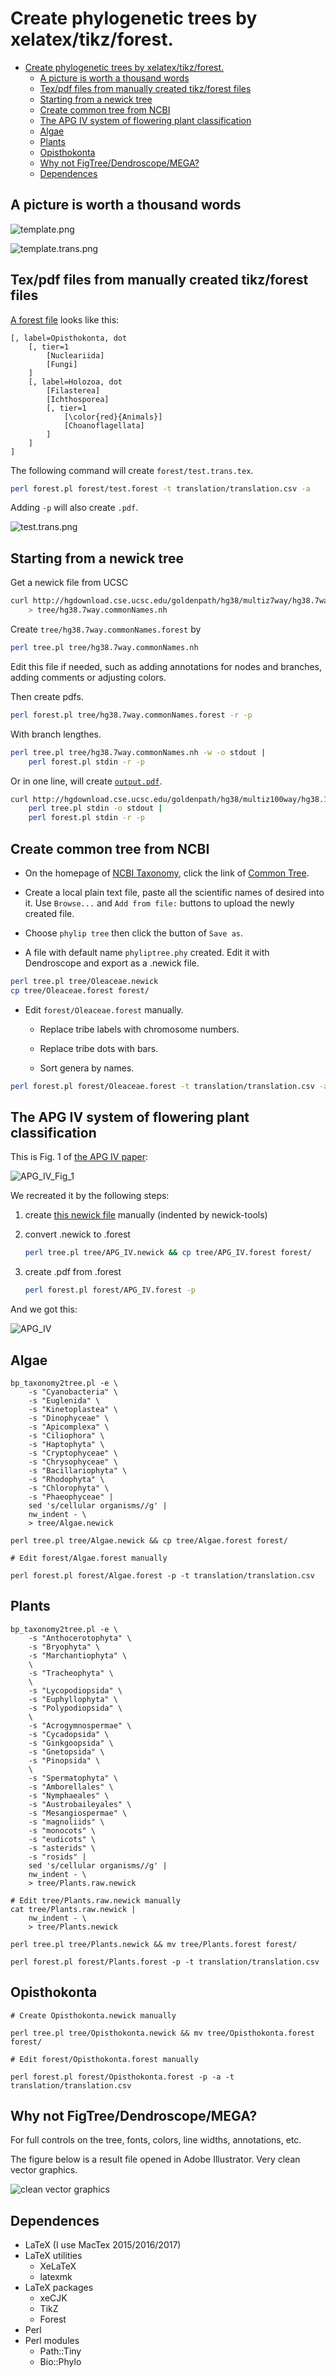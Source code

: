 # Create phylogenetic trees by xelatex/tikz/forest.

[TOC levels=1-3]: # " "

- [Create phylogenetic trees by xelatex/tikz/forest.](#create-phylogenetic-trees-by-xelatextikzforest)
  - [A picture is worth a thousand words](#a-picture-is-worth-a-thousand-words)
  - [Tex/pdf files from manually created tikz/forest files](#texpdf-files-from-manually-created-tikzforest-files)
  - [Starting from a newick tree](#starting-from-a-newick-tree)
  - [Create common tree from NCBI](#create-common-tree-from-ncbi)
  - [The APG IV system of flowering plant classification](#the-apg-iv-system-of-flowering-plant-classification)
  - [Algae](#algae)
  - [Plants](#plants)
  - [Opisthokonta](#opisthokonta)
  - [Why not FigTree/Dendroscope/MEGA?](#why-not-figtreedendroscopemega)
  - [Dependences](#dependences)


## A picture is worth a thousand words

![template.png](images/template.png)

![template.trans.png](images/template.trans.png)

## Tex/pdf files from manually created tikz/forest files

[A forest file](forest/test.forest) looks like this:

```text
[, label=Opisthokonta, dot
    [, tier=1
        [Nucleariida]
        [Fungi]
    ]
    [, label=Holozoa, dot
        [Filasterea]
        [Ichthosporea]
        [, tier=1
            [\color{red}{Animals}]
            [Choanoflagellata]
        ]
    ]
]
```

The following command will create `forest/test.trans.tex`.

```bash
perl forest.pl forest/test.forest -t translation/translation.csv -a
```

Adding `-p` will also create `.pdf`.

![test.trans.png](images/test.trans.png)

## Starting from a newick tree

Get a newick file from UCSC

```bash
curl http://hgdownload.cse.ucsc.edu/goldenpath/hg38/multiz7way/hg38.7way.commonNames.nh \
    > tree/hg38.7way.commonNames.nh
```

Create `tree/hg38.7way.commonNames.forest` by

```bash
perl tree.pl tree/hg38.7way.commonNames.nh
```

Edit this file if needed, such as adding annotations for nodes and branches, adding comments or
adjusting colors.

Then create pdfs.

```bash
perl forest.pl tree/hg38.7way.commonNames.forest -r -p
```

With branch lengthes.

```bash
perl tree.pl tree/hg38.7way.commonNames.nh -w -o stdout |
    perl forest.pl stdin -r -p
```

Or in one line, will create [`output.pdf`](images/output.pdf).

```bash
curl http://hgdownload.cse.ucsc.edu/goldenpath/hg38/multiz100way/hg38.100way.scientificNames.nh |
    perl tree.pl stdin -o stdout |
    perl forest.pl stdin -r -p
```

## Create common tree from NCBI

* On the homepage of [NCBI Taxonomy](http://www.ncbi.nlm.nih.gov/taxonomy), click the link of
  [Common Tree](http://www.ncbi.nlm.nih.gov/Taxonomy/CommonTree/wwwcmt.cgi).

* Create a local plain text file, paste all the scientific names of desired into it. Use `Browse...`
  and `Add from file:` buttons to upload the newly created file.

* Choose `phylip tree` then click the button of `Save as`.

* A file with default name `phyliptree.phy` created. Edit it with Dendroscope and export as a
  .newick file.

```bash
perl tree.pl tree/Oleaceae.newick
cp tree/Oleaceae.forest forest/
```

* Edit `forest/Oleaceae.forest` manually.

    * Replace tribe labels with chromosome numbers.

    * Replace tribe dots with bars.

    * Sort genera by names.

```bash
perl forest.pl forest/Oleaceae.forest -t translation/translation.csv -a -p
```

## The APG IV system of flowering plant classification

This is Fig. 1 of [the APG IV paper](http://dx.doi.org/10.1111%2Fboj.12385):

![APG_IV_Fig_1](images/APG_IV_Fig_1.png)

We recreated it by the following steps:

1. create [this newick file](tree/APG_IV.newick) manually (indented by newick-tools)

2. convert .newick to .forest

    ```bash
    perl tree.pl tree/APG_IV.newick && cp tree/APG_IV.forest forest/
    ```

3. create .pdf from .forest

    ```bash
    perl forest.pl forest/APG_IV.forest -p
    ```

And we got this:

![APG_IV](forest/APG_IV.png)

## Algae

```shell script
bp_taxonomy2tree.pl -e \
    -s "Cyanobacteria" \
    -s "Euglenida" \
    -s "Kinetoplastea" \
    -s "Dinophyceae" \
    -s "Apicomplexa" \
    -s "Ciliophora" \
    -s "Haptophyta" \
    -s "Cryptophyceae" \
    -s "Chrysophyceae" \
    -s "Bacillariophyta" \
    -s "Rhodophyta" \
    -s "Chlorophyta" \
    -s "Phaeophyceae" |
    sed 's/cellular organisms//g' |
    nw_indent - \
    > tree/Algae.newick

perl tree.pl tree/Algae.newick && cp tree/Algae.forest forest/

# Edit forest/Algae.forest manually

perl forest.pl forest/Algae.forest -p -t translation/translation.csv

```

## Plants

```shell script
bp_taxonomy2tree.pl -e \
    -s "Anthocerotophyta" \
    -s "Bryophyta" \
    -s "Marchantiophyta" \
    \
    -s "Tracheophyta" \
    \
    -s "Lycopodiopsida" \
    -s "Euphyllophyta" \
    -s "Polypodiopsida" \
    \
    -s "Acrogymnospermae" \
    -s "Cycadopsida" \
    -s "Ginkgoopsida" \
    -s "Gnetopsida" \
    -s "Pinopsida" \
    \
    -s "Spermatophyta" \
    -s "Amborellales" \
    -s "Nymphaeales" \
    -s "Austrobaileyales" \
    -s "Mesangiospermae" \
    -s "magnoliids" \
    -s "monocots" \
    -s "eudicots" \
    -s "asterids" \
    -s "rosids" |
    sed 's/cellular organisms//g' |
    nw_indent - \
    > tree/Plants.raw.newick

# Edit tree/Plants.raw.newick manually
cat tree/Plants.raw.newick |
    nw_indent - \
    > tree/Plants.newick

perl tree.pl tree/Plants.newick && mv tree/Plants.forest forest/

perl forest.pl forest/Plants.forest -p -t translation/translation.csv

```

## Opisthokonta

```shell script
# Create Opisthokonta.newick manually

perl tree.pl tree/Opisthokonta.newick && mv tree/Opisthokonta.forest forest/

# Edit forest/Opisthokonta.forest manually

perl forest.pl forest/Opisthokonta.forest -p -a -t translation/translation.csv

```

## Why not FigTree/Dendroscope/MEGA?

For full controls on the tree, fonts, colors, line widths, annotations, etc.

The figure below is a result file opened in Adobe Illustrator. Very clean vector graphics.

![clean vector graphics](images/clean-vector-graphics.png)

## Dependences

* LaTeX (I use MacTex 2015/2016/2017)
* LaTeX utilities
    * XeLaTeX
    * latexmk
* LaTeX packages
    * xeCJK
    * TikZ
    * Forest
* Perl
* Perl modules
    * Path::Tiny
    * Bio::Phylo
